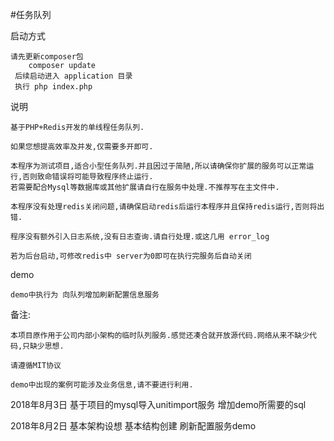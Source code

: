 #任务队列
>

启动方式

    请先更新composer包
        composer update
     后续启动进入 application 目录 
     执行 php index.php

说明
    
    基于PHP+Redis开发的单线程任务队列.
    
    如果您想提高效率及并发,仅需要多开即可.
    
    本程序为测试项目,适合小型任务队列.并且因过于简陋,所以请确保你扩展的服务可以正常运行,否则致命错误将可能导致程序终止运行.
    若需要配合Mysql等数据库或其他扩展请自行在服务中处理.不推荐写在主文件中.
    
    本程序没有处理redis关闭问题,请确保启动redis后运行本程序并且保持redis运行,否则将出错.
    
    程序没有额外引入日志系统,没有日志查询.请自行处理.或这几用 error_log
    
    若为后台启动,可修改redis中 server为0即可在执行完服务后自动关闭
    
demo

    demo中执行为 向队列增加刷新配置信息服务 
    
备注:

    本项目原作用于公司内部小架构的临时队列服务.感觉还凑合就开放源代码.网络从来不缺少代码,只缺少思想.
    
    请遵循MIT协议
    
    demo中出现的案例可能涉及业务信息,请不要进行利用.
    
2018年8月3日
基于项目的mysql导入unitimport服务
增加demo所需要的sql

2018年8月2日
基本架构设想
基本结构创建
刷新配置服务demo